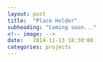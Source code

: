 ```yaml
---
layout: post
title:  "Place Holder"
subheading: "Coming soon..."
<!-- image: -->
date:   2014-11-13 18:30:00
categories: projects
---
```

<style>

## coming soon